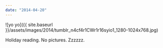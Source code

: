 ```yaml
---
date: "2014-04-20"
---
```


![yo yo]({{ site.baseurl }}/assets/images/2014/tumblr_n4cf4r1CWr1r16syio1_1280-1024x768.jpg)

Holiday reading. No pictures. Zzzzzz.

